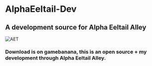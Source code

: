 # AlphaEeltail-Dev
## A development source for Alpha Eeltail Alley

![AET](https://cdn.discordapp.com/attachments/904148031279079474/1209387274979123240/eeltailalley.png?ex=65e6bcab&is=65d447ab&hm=1e3059af2538c3d7b018c2339b63ca65065c0ba6f9ad3cf099b7b003d8ee12f9&)

### Download is on gamebanana, this is an open source + my development through Alpha Eeltail Alley.
